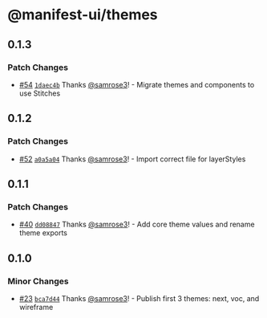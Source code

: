 # @manifest-ui/themes

## 0.1.3

### Patch Changes

- [#54](https://github.com/project44/manifest-ui/pull/54) [`1daec4b`](https://github.com/project44/manifest-ui/commit/1daec4b448c2a5eca1ecd1ef0936cced706ba9a5) Thanks [@samrose3](https://github.com/samrose3)! - Migrate themes and components to use Stitches

## 0.1.2

### Patch Changes

- [#52](https://github.com/project44/manifest-ui/pull/52) [`a0a5a04`](https://github.com/project44/manifest-ui/commit/a0a5a04055fac2013700b994bb9842d7c59a0165) Thanks [@samrose3](https://github.com/samrose3)! - Import correct file for layerStyles

## 0.1.1

### Patch Changes

- [#40](https://github.com/project44/manifest-ui/pull/40) [`dd08847`](https://github.com/project44/manifest-ui/commit/dd0884705151521aa9e62093c4f78b36079dc3bc) Thanks [@samrose3](https://github.com/samrose3)! - Add core theme values and rename theme exports

## 0.1.0

### Minor Changes

- [#23](https://github.com/project44/manifest-ui/pull/23) [`bca7d44`](https://github.com/project44/manifest-ui/commit/bca7d444944c954cd922a34a16a508fcbedaae68) Thanks [@samrose3](https://github.com/samrose3)! - Publish first 3 themes: next, voc, and wireframe

